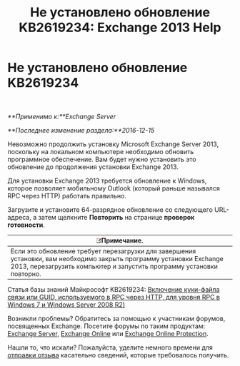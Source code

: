 ﻿---
title: 'Не установлено обновление KB2619234: Exchange 2013 Help'
TOCTitle: Не установлено обновление KB2619234
ms:assetid: d6734ca6-e443-4367-9eb7-0308aa87b9ff
ms:mtpsurl: https://technet.microsoft.com/ru-ru/library/ms.exch.setupreadiness.win7rpchttpassoccookieguidupdatenotinstalled(v=EXCHG.150)
ms:contentKeyID: 50489304
ms.date: 04/30/2018
mtps_version: v=EXCHG.150
ms.translationtype: HT
---

# Не установлено обновление KB2619234

 

_**Применимо к:**Exchange Server_

_**Последнее изменение раздела:**2016-12-15_

Невозможно продолжить установку Microsoft Exchange Server 2013, поскольку на локальном компьютере необходимо обновить программное обеспечение. Вам будет нужно установить это обновление до продолжения установки Exchange 2013.

Для установки Exchange 2013 требуется обновление к Windows, которое позволяет мобильному Outlook (который раньше назывался RPC через HTTP) работать правильно.

Загрузите и установите 64-разрядное обновление со следующего URL-адреса, а затем щелкните **Повторить** на странице **проверок готовности**.

<table>
<thead>
<tr class="header">
<th><img src="images/JJ126620.note(EXCHG.150).gif" title="Примечание" alt="Примечание" />Примечание.</th>
</tr>
</thead>
<tbody>
<tr class="odd">
<td>Если это обновление требует перезагрузки для завершения установки, вам необходимо закрыть программу установки Exchange 2013, перезагрузить компьютер и запустить программу установки повторно.</td>
</tr>
</tbody>
</table>


Статья базы знаний Майкрософт KB2619234: [Включение куки-файла связи или GUID, используемого в RPC через HTTP, для уровня RPC в Windows 7 и Windows Server 2008 R2)](https://go.microsoft.com/fwlink/?linkid=3052%26kbid=2619234)

Возникли проблемы? Обратитесь за помощью к участникам форумов, посвященных Exchange. Посетите форумы по таким продуктам: [Exchange Server](https://go.microsoft.com/fwlink/p/?linkid=60612), [Exchange Online](https://go.microsoft.com/fwlink/p/?linkid=267542) или [Exchange Online Protection](https://go.microsoft.com/fwlink/p/?linkid=285351).

Нашли то, что искали? Пожалуйста, уделите немного времени для [отправки отзыва](mailto:exsetuphelpfeedback@microsoft.com?subject=exchange%202013%20setup%20help%20feedbac) касательно сведений, которые требовалось получить.

